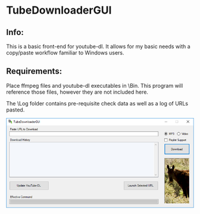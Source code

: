 # TubeDownloaderGUI
## Info:

This is a basic front-end for youtube-dl. It allows for my basic needs with a copy/paste workflow familiar to Windows users. 

## Requirements:

Place ffmpeg files and youtube-dl executables in \Bin. This program will reference those files, however they are not included here.

The \Log folder contains pre-requisite check data as well as a log of URLs pasted.

![alt text](screenshot.png "That's it.")


